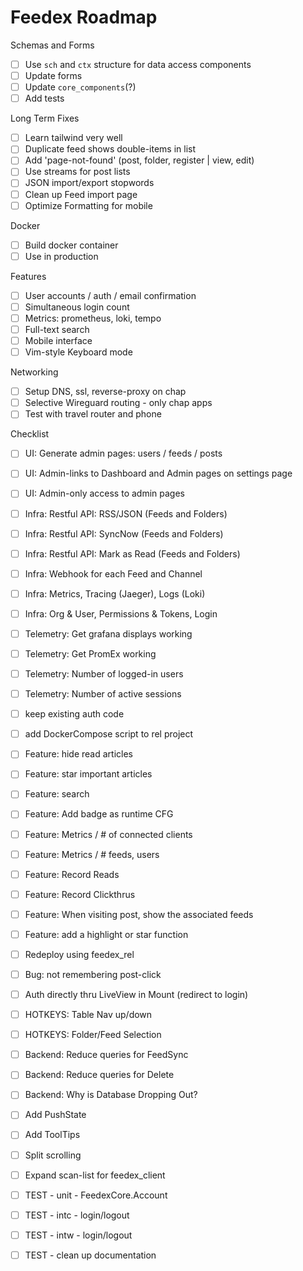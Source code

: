 # Feedex Roadmap 

Schemas and Forms 
- [ ] Use `sch` and `ctx` structure for data access components 
- [ ] Update forms 
- [ ] Update `core_components`(?)
- [ ] Add tests 

Long Term Fixes 
- [ ] Learn tailwind very well 
- [ ] Duplicate feed shows double-items in list 
- [ ] Add 'page-not-found' (post, folder, register | view, edit) 
- [ ] Use streams for post lists 
- [ ] JSON import/export stopwords 
- [ ] Clean up Feed import page 
- [ ] Optimize Formatting for mobile 

Docker 
- [ ] Build docker container 
- [ ] Use in production 

Features
- [ ] User accounts / auth / email confirmation 
- [ ] Simultaneous login count 
- [ ] Metrics: prometheus, loki, tempo 
- [ ] Full-text search 
- [ ] Mobile interface 
- [ ] Vim-style Keyboard mode 

Networking 
- [ ] Setup DNS, ssl, reverse-proxy on chap
- [ ] Selective Wireguard routing - only chap apps 
- [ ] Test with travel router and phone 

Checklist 
- [ ] UI: Generate admin pages: users / feeds / posts 
- [ ] UI: Admin-links to Dashboard and Admin pages on settings page 
- [ ] UI: Admin-only access to admin pages 
- [ ] Infra: Restful API: RSS/JSON (Feeds and Folders) 
- [ ] Infra: Restful API: SyncNow (Feeds and Folders) 
- [ ] Infra: Restful API: Mark as Read (Feeds and Folders) 
- [ ] Infra: Webhook for each Feed and Channel 
- [ ] Infra: Metrics, Tracing (Jaeger), Logs (Loki) 
- [ ] Infra: Org & User, Permissions & Tokens, Login 
- [ ] Telemetry: Get grafana displays working 
- [ ] Telemetry: Get PromEx working 
- [ ] Telemetry: Number of logged-in users 
- [ ] Telemetry: Number of active sessions 

- [ ] keep existing auth code
- [ ] add DockerCompose script to rel project

- [ ] Feature: hide read articles
- [ ] Feature: star important articles
- [ ] Feature: search

- [ ] Feature: Add badge as runtime CFG

- [ ] Feature: Metrics / # of connected clients
- [ ] Feature: Metrics / # feeds, users

- [ ] Feature: Record Reads
- [ ] Feature: Record Clickthrus
- [ ] Feature: When visiting post, show the associated feeds
- [ ] Feature: add a highlight or star function

- [ ] Redeploy using feedex_rel
- [ ] Bug: not remembering post-click
- [ ] Auth directly thru LiveView in Mount (redirect to login)

- [ ] HOTKEYS: Table Nav up/down
- [ ] HOTKEYS: Folder/Feed Selection

- [ ] Backend: Reduce queries for FeedSync
- [ ] Backend: Reduce queries for Delete
- [ ] Backend: Why is Database Dropping Out?

- [ ] Add PushState
- [ ] Add ToolTips

- [ ] Split scrolling
- [ ] Expand scan-list for feedex_client

- [ ] TEST - unit - FeedexCore.Account
- [ ] TEST - intc - login/logout 
- [ ] TEST - intw - login/logout 
- [ ] TEST - clean up documentation
